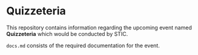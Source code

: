 # Quizzeteria

This repository contains information regarding the upcoming event named **Quizzeteria** which would be conducted by STIC.

`docs.md` consists of the required documentation for the event. 
